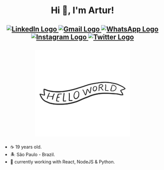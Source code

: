 <h1 align="center">
Hi 👋, I'm Artur!
</h1>

<h2 align="center">
 
<a href="https://www.linkedin.com/in/freirart"> 
  <img alt="LinkedIn Logo" src="https://img.shields.io/badge/-LinkedIn-424242?style=for-the-badge&logo=Linkedin&logoColor=white&labelColor=2867B2" />
</a>
<a href="mailto:freirart.contato@gmail.com"> 
  <img alt="Gmail Logo" src="https://img.shields.io/badge/-Gmail-424242?style=for-the-badge&logo=Gmail&logoColor=white&labelColor=EA4335" />
</a>
<a href="https://api.whatsapp.com/send?phone=5513996254629&text=Olá!"> 
  <img alt="WhatsApp Logo" src="https://img.shields.io/badge/-WhatsApp-424242?style=for-the-badge&labelColor=25d366&logo=whatsapp&logoColor=white" />
</a>
<a href="https://www.instagram.com/freirart"> 
  <img alt="Instagram Logo" src="https://img.shields.io/badge/-Instagram-424242?style=for-the-badge&logo=Instagram&logoColor=white&labelColor=E1306C" />
</a>
<a href="https://www.twitter.com/freirart">
  <img alt="Twitter Logo" src="https://img.shields.io/badge/-Twitter-424242?style=for-the-badge&logo=Twitter&logoColor=white&labelColor=00ACEE" />
</a>

</h2>

<h2 align="center">
 <img src="https://raw.githubusercontent.com/freirart/freirart/master/readme.gif" width="300" alt="greetings!" />
</h2>

- ☕ 19 years old.
- 🏝 São Paulo - Brazil.
- 🚀 currently working with React, NodeJS & Python.
